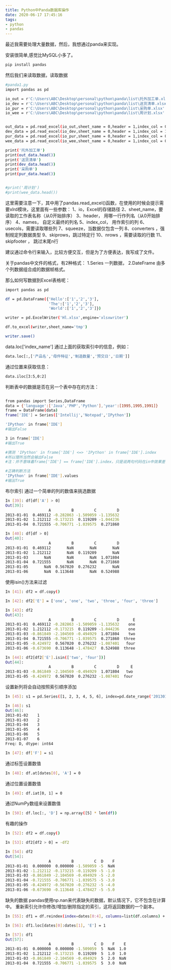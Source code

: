 ```yaml
---
title: Python中Panda数据库操作
date: 2020-06-17 17:45:16
tags:
- python
- pandas
---
```

最近我需要处理大量数据，然后，我想通过panda来实现。

安装很简单,感觉比MySQL小多了。
```bash
pip install pandas
```

然后我们来读取数据，读取数据
```bash
#panda1.py
import pandas as pd

io_out = r'C:\Users\ABC\Desktop\personal\python\panda\list\托外加工单.xlsx'
io_dev = r'C:\Users\ABC\Desktop\personal\python\panda\list\送货清单.xlsx'
io_pur = r'C:\Users\ABC\Desktop\personal\python\panda\list\采购单.xlsx'
io_wee = r'C:\Users\ABC\Desktop\personal\python\panda\list\周计划.xlsx'


out_data = pd.read_excel(io_out,sheet_name = 0,header = 1,index_col = 0)
dev_data = pd.read_excel(io_dev,sheet_name = 0,header = 1,index_col = 1)
pur_data = pd.read_excel(io_pur,sheet_name = 0,header = 1,index_col = 0)
wee_data = pd.read_excel(io_wee,sheet_name = 0,header = 1,index_col = 0)

print('托外加工单')
print(out_data.head())
print('送货清单')
print(dev_data.head())
print('采购单')
print(pur_data.head())


#print('周计划')
#print(wee_data.head())

```
这里需要注意一下，其中用了pandas.read_excel()函数，在使用的时候会提示需要xlrd模块，这里面有一些参数：
1、io，Excel的存储路径
2、sheet_name，要读取的工作表名称（从0开始排序）
3、header， 用哪一行作列名（从0开始排序）
4、names， 自定义最终的列名
5、index_col， 用作索引的列
6、usecols，需要读取哪些列
7、squeeze，当数据仅包含一列
8、converters ，强制规定列数据类型
9、skiprows，跳过特定行
10、nrows ，需要读取的行数
11、skipfooter ， 跳过末尾n行

建议通过命令行来输入，比较方便交互，但是为了方便表达，我写成了文件。

关于pandas中文件的格式，有2种格式：
1.Series
一列数据，
2.DateFrame
由多个列数据组合成的数据帧格式。

那么如何写数据到Excel表格呢：
```bash
import pandas as pd

df = pd.DataFrame({'Hello':['1','2','3'],
                   'The':['1','2','3'],
                   'World':['1','2','3']})

writer = pd.ExcelWriter('Hl.xlsx',engine='xlsxwriter')

df.to_excel(writer,sheet_name='tmp')

writer.save()
```

data.loc['index_name']
通过上面的获取索引中的信息，例如：
```bash
data.loc[:,['产品名','母件特征','制造数量','预交日','日期']]
```

通过位置来获取信息：
```bash
data.iloc[3:5,0:2]
```

判断表中的数据是否在另一个表中存在的方法：
```bash

from pandas import Series,DataFrame
data = {'language':['Java','PHP','Python'],'year':[1995,1995,1991]}
frame = DataFrame(data)
frame['IDE'] = Series(['Intellij','Notepad','IPython'])

'IPython' in frame['IDE']
#输出False

3 in frame['IDE']
#输出True

#猜测 'IPython' in frame['IDE'] <=> 'IPython' in frame['IDE'].index
#所以理所当然会输出False
#注：并不意味着frame['IDE'] == frame['IDE'].index，只是说两句代码在in中效果差不多

#正确判断方法
'IPython' in frame['IDE'].values
#输出True

```

布尔索引
通过一个简单的列的数值来挑选数据
```bash
In [39]: df[df['A'] > 0]
Out[39]:
                   A         B         C         D
2013-01-01  0.469112 -0.282863 -1.509059 -1.135632
2013-01-02  1.212112 -0.173215  0.119209 -1.044236
2013-01-04  0.721555 -0.706771 -1.039575  0.271860

In [40]: df[df > 0]
Out[40]:
                   A         B         C         D
2013-01-01  0.469112       NaN       NaN       NaN
2013-01-02  1.212112       NaN  0.119209       NaN
2013-01-03       NaN       NaN       NaN  1.071804
2013-01-04  0.721555       NaN       NaN  0.271860
2013-01-05       NaN  0.567020  0.276232       NaN
2013-01-06       NaN  0.113648       NaN  0.524988
```

使用isin()方法来过滤
```bash
In [41]: df2 = df.copy()

In [42]: df2['E'] = ['one', 'one', 'two', 'three', 'four', 'three']

In [43]: df2
Out[43]:
                   A         B         C         D      E
2013-01-01  0.469112 -0.282863 -1.509059 -1.135632    one
2013-01-02  1.212112 -0.173215  0.119209 -1.044236    one
2013-01-03 -0.861849 -2.104569 -0.494929  1.071804    two
2013-01-04  0.721555 -0.706771 -1.039575  0.271860  three
2013-01-05 -0.424972  0.567020  0.276232 -1.087401   four
2013-01-06 -0.673690  0.113648 -1.478427  0.524988  three

In [44]: df2[df2['E'].isin(['two', 'four'])]
Out[44]:
                   A         B         C         D     E
2013-01-03 -0.861849 -2.104569 -0.494929  1.071804   two
2013-01-05 -0.424972  0.567020  0.276232 -1.087401  four

```

设置新列将会自动按照索引顺序添加
```bash
In [45]: s1 = pd.Series([1, 2, 3, 4, 5, 6], index=pd.date_range('20130102', periods=6))

In [46]: s1
Out[46]:
2013-01-02    1
2013-01-03    2
2013-01-04    3
2013-01-05    4
2013-01-06    5
2013-01-07    6
Freq: D, dtype: int64

In [47]: df['F'] = s1
```

通过标签设置数值
```bash
In [48]: df.at[dates[0], 'A'] = 0
```
通过位置设置数值
```bash
In [49]: df.iat[0, 1] = 0
```
通过NumPy数组来设置数值
```bash
In [50]: df.loc[:, 'D'] = np.array([5] * len(df))
```

有趣的操作
```bash
In [52]: df2 = df.copy()

In [53]: df2[df2 > 0] = -df2

In [54]: df2
Out[54]:
                   A         B         C  D    F
2013-01-01  0.000000  0.000000 -1.509059 -5  NaN
2013-01-02 -1.212112 -0.173215 -0.119209 -5 -1.0
2013-01-03 -0.861849 -2.104569 -0.494929 -5 -2.0
2013-01-04 -0.721555 -0.706771 -1.039575 -5 -3.0
2013-01-05 -0.424972 -0.567020 -0.276232 -5 -4.0
2013-01-06 -0.673690 -0.113648 -1.478427 -5 -5.0

```

缺失的数据
pandas使用np.nan来代表缺失的数据，默认情况下，它不包含在计算中。
重新索引允许你修改/增加/删除指定的索引，这将返回数据的一个副本。
```bash
In [55]: df1 = df.reindex(index=dates[0:4], columns=list(df.columns) + ['E'])

In [56]: df1.loc[dates[0]:dates[1], 'E'] = 1

In [57]: df1
Out[57]:
                   A         B         C  D    F    E
2013-01-01  0.000000  0.000000 -1.509059  5  NaN  1.0
2013-01-02  1.212112 -0.173215  0.119209  5  1.0  1.0
2013-01-03 -0.861849 -2.104569 -0.494929  5  2.0  NaN
2013-01-04  0.721555 -0.706771 -1.039575  5  3.0  NaN
```

